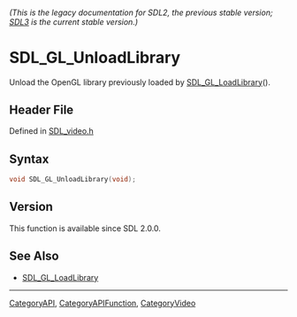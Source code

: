 ###### (This is the legacy documentation for SDL2, the previous stable version; [SDL3](https://wiki.libsdl.org/SDL3/) is the current stable version.)
# SDL_GL_UnloadLibrary

Unload the OpenGL library previously loaded by [SDL_GL_LoadLibrary](SDL_GL_LoadLibrary)().

## Header File

Defined in [SDL_video.h](https://github.com/libsdl-org/SDL/blob/SDL2/include/SDL_video.h)

## Syntax

```c
void SDL_GL_UnloadLibrary(void);
```

## Version

This function is available since SDL 2.0.0.

## See Also

- [SDL_GL_LoadLibrary](SDL_GL_LoadLibrary)

----
[CategoryAPI](CategoryAPI), [CategoryAPIFunction](CategoryAPIFunction), [CategoryVideo](CategoryVideo)

